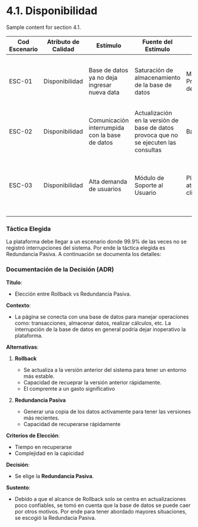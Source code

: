 # 4.1. Disponibilidad

Sample content for section 4.1.

| **Cod Escenario** | **Atributo de Calidad** | **Estímulo**                           | **Fuente del Estímulo** | **Artefacto**                  | **Entorno**                         | **Respuesta**                                                | **Medida de Respuesta**                             |
|------------------|-------------------------|----------------------------------------|-------------------------|--------------------------------|-------------------------------------|-------------------------------------------------------------|-----------------------------------------------------|
| ESC-01           | Disponibilidad           | Base de datos ya no deja ingresar nueva data   | Saturación de almacenamiento de la base de datos| Módulo de Procesamiento de Pagos | Operación en horario laboral con alta demanda                | Suspender el funcionamiento de la aplicación y no aceptar nuevas transacciones  | Plazo de 30 minutos para mejorar el plan de capacidad de la base de datos |
| ESC-02           | Disponibilidad           | Comunicación interrumpida con la base de datos | Actualización en la versión de base de datos provoca que no se ejecuten las consultas  | Base de datos | Llamadas GET al backend | La base de datos ya no presenta interrupciones en la comunicación | La base de datos no presenta interrupciones el 99.9% de las veces |
| ESC-03          | Disponibilidad           | Alta demanda de usuarios|Módulo de Soporte al Usuario| Plataforma de atención al cliente | Operación en fin de semana con promociones especiales| El sistema de chat continúa operando sin interrupciones | El tiempo de respuesta del chat se mantiene por debajo de 2 segundos el 99% de las veces|

### Táctica Elegida
La plataforma debe llegar a un escenario donde 99.9% de las veces no se registró interrupciones del sistema. Por ende la táctica elegida es Redundancia Pasiva. A continuación se documenta los detalles:

### Documentación de la Decisión (ADR)

**Título**:  
- Elección entre Rollback vs Redundancia Pasiva.

**Contexto**:  
- La página se conecta con una base de datos para manejar operaciones como: transacciones, almacenar datos, realizar cálculos, etc. La interrupción de la base de datos en general podría dejar inoperativo la plataforma. 

**Alternativas**:
1. **Rollback**  
   - Se actualiza a la versión anterior del sistema para tener un entorno más estable.
   - Capacidad de recueprar la versión anterior rápidamente.
   - El compremte a un gasto significativo

2. **Redundancia Pasiva**  
   - Generar una copia de los datos activamente para tener las versiones más recientes.
   - Capacidad de recuperarse rápidamente

**Criterios de Elección**:  
- Tiempo en recuperarse
- Complejidad en la capicidad

**Decisión**:  
- Se elige la **Redundancia Pasiva**.

**Sustento**:  
- Debido a que el alcance de Rollback solo se centra en actualizaciones poco confiables, se tomó en cuenta que la base de datos se puede caer por otros motivos. Por ende para tener abordado mayores situaciones, se escogió la Redundacia Pasiva.
